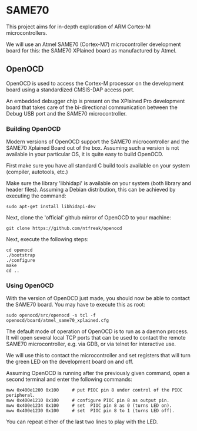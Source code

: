# SAME70

This project aims for in-depth exploration of ARM Cortex-M microcontrollers.

We will use an Atmel SAME70 (Cortex-M7) microcontroller development board for this:
the SAME70 XPlained board as manufactured by Atmel.


## OpenOCD

OpenOCD is used to access the Cortex-M processor on the development board using a standardized
CMSIS-DAP access port.

An embedded debugger chip is present on the XPlained Pro development board that takes care of
the bi-directional communication between the Debug USB port and the SAME70 microcontroller.

### Building OpenOCD

Modern versions of OpenOCD support the SAME70 microcontroller and the SAME70 Xplained Board
out of the box. Assuming such a version is not available in your particular OS, it is quite
easy to build OpenOCD.

First make sure you have all standard C build tools available on your system (compiler, autotools,
etc.)

Make sure the library 'libhidapi' is available on your system (both library and header files).
Assuming a Debian distribution, this can be achieved by executing the command:

```
sudo apt-get install libhidapi-dev
```

Next, clone the 'official' github mirror of OpenOCD to your machine:

```
git clone https://github.com/ntfreak/openocd
```

Next, execute the following steps:

```
cd openocd
./bootstrap
./configure
make
cd ..
```

### Using OpenOCD

With the version of OpenOCD just made, you should now be able to contact the SAME70 board.
You may have to execute this as root:

```
sudo openocd/src/openocd -s tcl -f openocd/board/atmel_same70_xplained.cfg
```

The default mode of operation of OpenOCD is to run as a daemon process. It will open several
local TCP ports that can be used to contact the remote SAME70 microcontroller, e.g. via GDB,
or via telnet for interactive use.

We will use this to contact the microcontroller and set registers that will turn the green LED
on the development board on and off.

Assuming OpenOCD is running after the previously given command, open a second terminal and enter
the following commands:

```
mww 0x400e1200 0x100     # put PIOC pin 8 under control of the PIOC peripheral.
mww 0x400e1210 0x100     # configure PIOC pin 8 as output pin.
mww 0x400e1234 0x100     # set  PIOC pin 8 as 0 (turns LED on).
mww 0x400e1230 0x100     # set  PIOC pin 8 to 1 (turns LED off).
```

You can repeat either of the last two lines to play with the LED.
